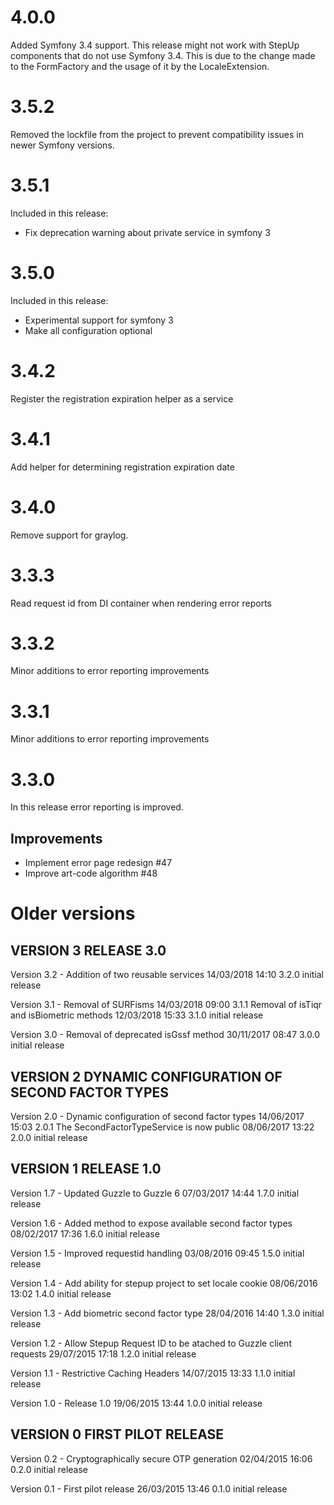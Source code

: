 # 4.0.0
Added Symfony 3.4 support. This release might not work with StepUp components that do not use Symfony 3.4. This is due
to the change made to the FormFactory and the usage of it by the LocaleExtension.

# 3.5.2
Removed the lockfile from the project to prevent compatibility issues in newer Symfony versions.

# 3.5.1
Included in this release:

 * Fix deprecation warning about private service in symfony 3

# 3.5.0
Included in this release:

 * Experimental support for symfony 3
 * Make all configuration optional

# 3.4.2
Register the registration expiration helper as a service

# 3.4.1
Add helper for determining registration expiration date

# 3.4.0
Remove support for graylog.

# 3.3.3
Read request id from DI container when rendering error reports

# 3.3.2
Minor additions to error reporting improvements

# 3.3.1
Minor additions to error reporting improvements

# 3.3.0
In this release error reporting is improved.

## Improvements
 * Implement error page redesign #47
 * Improve art-code algorithm #48

# Older versions

## VERSION 3  RELEASE 3.0

   Version 3.2 - Addition of two reusable services
      14/03/2018 14:10  3.2.0  initial release

   Version 3.1 - Removal of SURFisms
      14/03/2018 09:00  3.1.1  Removal of isTiqr and isBiometric methods
      12/03/2018 15:33  3.1.0  initial release

   Version 3.0 - Removal of deprecated isGssf method
      30/11/2017 08:47  3.0.0  initial release

## VERSION 2  DYNAMIC CONFIGURATION OF SECOND FACTOR TYPES

   Version 2.0 - Dynamic configuration of second factor types
      14/06/2017 15:03  2.0.1  The SecondFactorTypeService is now public
      08/06/2017 13:22  2.0.0  initial release

## VERSION 1  RELEASE 1.0

   Version 1.7 - Updated Guzzle to Guzzle 6
      07/03/2017 14:44  1.7.0  initial release

   Version 1.6 - Added method to expose available second factor types
      08/02/2017 17:36  1.6.0  initial release

   Version 1.5 - Improved requestid handling
      03/08/2016 09:45  1.5.0  initial release

   Version 1.4 - Add ability for stepup project to set locale cookie
      08/06/2016 13:02  1.4.0  initial release

   Version 1.3 - Add biometric second factor type
      28/04/2016 14:40  1.3.0  initial release

   Version 1.2 - Allow Stepup Request ID to be atached to Guzzle client requests
      29/07/2015 17:18  1.2.0  initial release

   Version 1.1 - Restrictive Caching Headers
      14/07/2015 13:33  1.1.0  initial release

   Version 1.0 - Release 1.0
      19/06/2015 13:44  1.0.0  initial release

## VERSION 0  FIRST PILOT RELEASE

   Version 0.2 - Cryptographically secure OTP generation
      02/04/2015 16:06  0.2.0  initial release

   Version 0.1 - First pilot release
      26/03/2015 13:46  0.1.0  initial release
